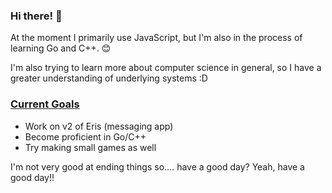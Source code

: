 ### Hi there! 👋

At the moment I primarily use JavaScript, but I'm also in the process of learning Go and C++. 😊

I'm also trying to learn more about computer science in general, so I have a greater understanding of underlying systems :D

### <ins>Current Goals</ins> ###
  - Work on v2 of Eris (messaging app)
  - Become proficient in Go/C++
  - Try making small games as well

I'm not very good at ending things so.... have a good day? Yeah, have a good day!!
